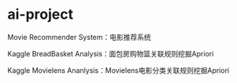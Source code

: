 # ai-project

Movie Recommender System：电影推荐系统

Kaggle BreadBasket Analysis：面包房购物篮关联规则挖掘Apriori

Kaggle Movielens Ananlysis：Movielens电影分类关联规则挖掘Apriori
